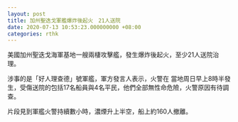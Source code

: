 ```yaml
---
layout: post
title: 加州聖迭戈軍艦爆炸後起火　21人送院
date: 2020-07-13 10:53:23.000000000 +08:00
categories: rthk
---
```


美國加州聖迭戈海軍基地一艘兩棲攻擊艦，發生爆炸後起火，至少21人送院治理。

涉事的是「好人理查德」號軍艦，軍方發言人表示，火警在  當地周日早上8時半發生，受傷送院的包括17名船員與4名平民，他們全部無性命危險，火警原因有待調查。

片段見到軍艦火警持續數小時，濃煙升上半空，船上約160人撤離。
